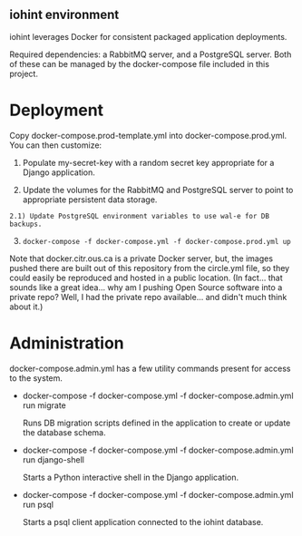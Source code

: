iohint environment
------------------

iohint leverages Docker for consistent packaged application deployments.

Required dependencies: a RabbitMQ server, and a PostgreSQL server.  Both of
these can be managed by the docker-compose file included in this project.

Deployment
==========

Copy docker-compose.prod-template.yml into docker-compose.prod.yml.  You can
then customize:

  1) Populate my-secret-key with a random secret key appropriate for a Django
  application.

  2) Update the volumes for the RabbitMQ and PostgreSQL server to point to
  appropriate persistent data storage.

    2.1) Update PostgreSQL environment variables to use wal-e for DB backups.

  3) ```docker-compose -f docker-compose.yml -f docker-compose.prod.yml up```

Note that docker.citr.ous.ca is a private Docker server, but, the images
pushed there are built out of this repository from the circle.yml file, so
they could easily be reproduced and hosted in a public location.  (In fact...
that sounds like a great idea... why am I pushing Open Source software into a
private repo?  Well, I had the private repo available... and didn't much think
about it.)

Administration
==============

docker-compose.admin.yml has a few utility commands present for access to the
system.

- docker-compose -f docker-compose.yml -f docker-compose.admin.yml run migrate

  Runs DB migration scripts defined in the application to create or update the
  database schema.

- docker-compose -f docker-compose.yml -f docker-compose.admin.yml run django-shell

  Starts a Python interactive shell in the Django application.

- docker-compose -f docker-compose.yml -f docker-compose.admin.yml run psql

  Starts a psql client application connected to the iohint database.
